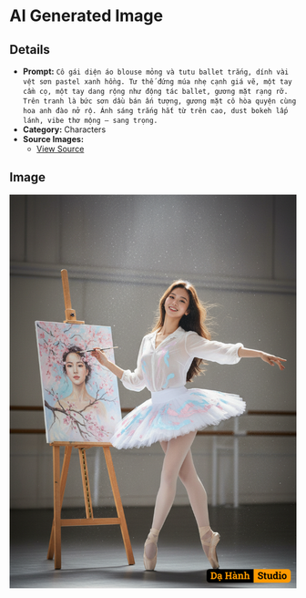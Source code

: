 # AI Generated Image

## Details
- **Prompt:** `Cô gái diện áo blouse mỏng và tutu ballet trắng, dính vài vệt sơn pastel xanh hồng. Tư thế đứng múa nhẹ cạnh giá vẽ, một tay cầm cọ, một tay dang rộng như động tác ballet, gương mặt rạng rỡ. Trên tranh là bức sơn dầu bán ấn tượng, gương mặt cô hòa quyện cùng hoa anh đào nở rộ. Ánh sáng trắng hắt từ trên cao, dust bokeh lấp lánh, vibe thơ mộng – sang trọng.`
- **Category:** Characters
- **Source Images:**
  - [View Source](https://raw.githubusercontent.com/lenzcomvth/Somethings/main/Models/Female/Female3.jpg)

## Image
![AI Generated Image](./image-2025-10-19T07-08-09-762Z-aml0z.png)